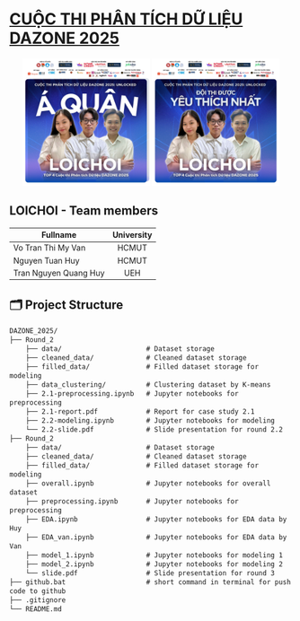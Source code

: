 # **[CUỘC THI PHÂN TÍCH DỮ LIỆU DAZONE 2025](https://www.facebook.com/DAZONE.RCS)**
<p align="center">
  <img src="certificate/runner-up.jpg" width="45%" />
  <img src="certificate/favourite.jpg" width="45%" />
</p>

## **LOICHOI - Team members**

| Fullname              | University |
|-----------------------|:----------:|
| Vo Tran Thi My Van    | HCMUT      |
| Nguyen Tuan Huy       | HCMUT      |
| Tran Nguyen Quang Huy | UEH        |

## 🗂️ Project Structure

```
DAZONE_2025/
├── Round_2
    ├── data/                     # Dataset storage
    ├── cleaned_data/             # Cleaned dataset storage
    ├── filled_data/              # Filled dataset storage for modeling
    ├── data_clustering/          # Clustering dataset by K-means 
    ├── 2.1-preprocessing.ipynb   # Jupyter notebooks for preprocessing
    ├── 2.1-report.pdf            # Report for case study 2.1
    ├── 2.2-modeling.ipynb        # Jupyter notebooks for modeling
    └── 2.2-slide.pdf             # Slide presentation for round 2.2
├── Round_2
    ├── data/                     # Dataset storage
    ├── cleaned_data/             # Cleaned dataset storage
    ├── filled_data/              # Filled dataset storage for modeling
    ├── overall.ipynb             # Jupyter notebooks for overall dataset
    ├── preprocessing.ipynb       # Jupyter notebooks for preprocessing
    ├── EDA.ipynb                 # Jupyter notebooks for EDA data by Huy
    ├── EDA_van.ipynb             # Jupyter notebooks for EDA data by Van
    ├── model_1.ipynb             # Jupyter notebooks for modeling 1
    ├── model_2.ipynb             # Jupyter notebooks for modeling 2
    └── slide.pdf                 # Slide presentation for round 3
├── github.bat                    # short command in terminal for push code to github
├── .gitignore
└── README.md
```